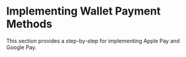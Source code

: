 # Implementing Wallet Payment Methods

This section provides a step-by-step for implementing Apple Pay and Google Pay.

